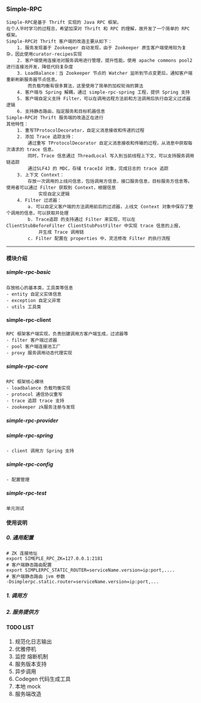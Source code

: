 ### Simple-RPC
    Simple-RPC是基于 Thrift 实现的 Java RPC 框架。
    在个人平时学习的过程总，希望加深对 Thrift 和 RPC 的理解，故开发了一个简单的 RPC 框架。
    Simple-RPC对 Thrift 客户端的改造主要从如下：
        1. 服务发现基于 Zookeeper 自动发现，由于 Zookeeper 原生客户端使用较为复杂，因此使用curator-recipes实现
        2. 客户端使用连接池对服务调用进行管理，提升性能。使用 apache commons pool2 进行连接池开发，降低代码复杂度
        3. LoadBalance：当 Zookeeper 节点的 Watcher 监听到节点变更后，通知客户端重新刷新服务器节点信息。
            而负载均衡有很多算法，这里使用了简单的加权轮询的算法
        4. 客户端与 Spring 解耦，通过 simple-rpc-spring 工程，提供 Spring 支持
        5. 客户端自定义支持 Filter，可以在调用远程方法前和方法调用后执行自定义过滤器逻辑
        6. 支持静态路由，指定服务和目标机器信息
    Simple-RPC对 Thrift 服务端的改造正在进行
    其他特性：
        1. 重写TProtocolDecorator，自定义消息接收和传递的过程
        2. 添加 Trace 追踪支持：
            通过重写 TProtocolDecorator 自定义消息接收和传输的过程，从消息中获取每次请求的 trace 信息。 
            同时，Trace 信息通过 ThreadLocal 写入到当前线程上下文，可以支持服务调用链追踪
            通过SLF4J 的 MDC，存储 traceId 对象，完成日志的 trace 追踪
        3. 上下文 Context：
            存放一次调用的上线问信息，包括调用方信息，接口服务信息，目标服务方信息等。使用者可以通过 Filter 获取到 Context，根据信息
                实现自定义逻辑
        4. Filter 过滤器：
            a. 可以自定义客户端的方法调用前后的过滤器，上线文 Context 对象中保存了整个调用的信息，可以获取并处理
            b. Trace追踪 的支持通过 Filter 来实现，可以在 ClientStubBeforeFilter ClientStubPostFilter 中实现 trace 信息的上报，
                并生成 Trace 调用链
            c. Filter 配置在 properties 中，灵活修改 Filter 的执行流程
---
#### 模块介绍
##### simple-rpc-basic
    存放核心的基本类，工具类等信息
    - entity 自定义实体信息
    - exception 自定义异常
    - utils 工具类 
#### simple-rpc-client
    RPC 框架客户端实现，负责创建调用方客户端生成，过滤器等
    - filter 客户端过滤器
    - pool 客户端连接池工厂
    - proxy 服务调用动态代理实现
##### simple-rpc-core
    RPC 框架核心模块
    - loadbalance 负载均衡实现
    - protocol 通信协议重写
    - trace 追踪 trace 支持
    - zookeeper zk服务注册与发现 
##### simple-rpc-provider
##### simple-rpc-spring
    - client 调用方 Spring 支持
##### simple-rpc-config
    - 配置管理
##### simple-rpc-test
    单元测试

#### 使用说明
##### 0. 通用配置
    # ZK 连接地址
    export SIMEPLE_RPC_ZK=127.0.0.1:2181
    # 客户端静态路由配置
    export SIMPLERPC_STATIC_ROUTER=serviceName.version=ip:port,....
    # 客户端静态路由 jvm 参数
    -Dsimplerpc.static.router=serviceName.version=ip:port,...
    
##### 1. 调用方
    
##### 2. 服务提供方

#### TODO LIST
1. 规范化日志输出
2. 优雅停机
3. 监控 熔断机制
4. 服务版本支持
5. 异步调用
6. Codegen 代码生成工具
7. 本地 mock
8. 服务端改造

